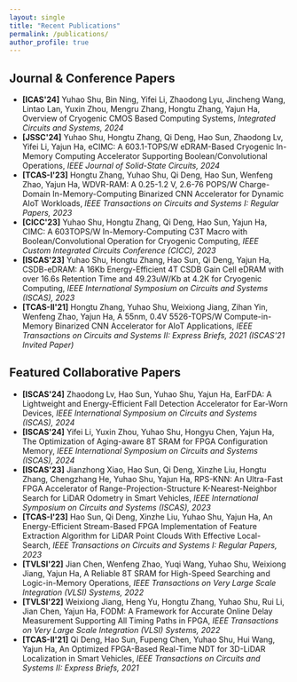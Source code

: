 ```yaml
---
layout: single
title: "Recent Publications"
permalink: /publications/
author_profile: true
---
```

<link rel="stylesheet" href="https://cdnjs.cloudflare.com/ajax/libs/font-awesome/4.7.0/css/font-awesome.min.css">

## Journal & Conference Papers

* **[ICAS'24]** Yuhao Shu, Bin Ning, Yifei Li, Zhaodong Lyu, Jincheng Wang, Lintao Lan, Yuxin Zhou, Mengru Zhang, Hongtu Zhang, Yajun Ha, Overview of Cryogenic CMOS Based Computing Systems, *Integrated Circuits and Systems, 2024* <a href="https://ieeexplore.ieee.org/document/10767292" target="_blank"><i class="fa fa-file-pdf-o" style="color: red;"></i></a>
* **[JSSC'24]** Yuhao Shu, Hongtu Zhang, Qi Deng, Hao Sun, Zhaodong Lv, Yifei Li, Yajun Ha, eCIMC: A 603.1-TOPS/W eDRAM-Based Cryogenic In-Memory Computing Accelerator Supporting Boolean/Convolutional Operations, *IEEE Journal of Solid-State Circuits, 2024* <a href="https://ieeexplore.ieee.org/document/10530243" target="_blank"><i class="fa fa-file-pdf-o" style="color: red;"></i></a>
* **[TCAS-I'23]** Hongtu Zhang, Yuhao Shu, Qi Deng, Hao Sun, Wenfeng Zhao, Yajun Ha, WDVR-RAM: A 0.25-1.2 V, 2.6-76 POPS/W Charge-Domain In-Memory-Computing Binarized CNN Accelerator for Dynamic AIoT Workloads, *IEEE Transactions on Circuits and Systems I: Regular Papers, 2023* <a href="https://ieeexplore.ieee.org/document/10195255" target="_blank"><i class="fa fa-file-pdf-o" style="color: red;"></i></a>
* **[CICC'23]** Yuhao Shu, Hongtu Zhang, Qi Deng, Hao Sun, Yajun Ha, CIMC: A 603TOPS/W In-Memory-Computing C3T Macro with Boolean/Convolutional Operation for Cryogenic Computing, *IEEE Custom Integrated Circuits Conference (CICC), 2023* <a href="https://ieeexplore.ieee.org/document/10121295" target="_blank"><i class="fa fa-file-pdf-o" style="color: red;"></i></a>
* **[ISCAS'23]** Yuhao Shu, Hongtu Zhang, Hao Sun, Qi Deng, Yajun Ha, CSDB-eDRAM: A 16Kb Energy-Efficient 4T CSDB Gain Cell eDRAM with over 16.6s Retention Time and 49.23uW/Kb at 4.2K for Cryogenic Computing, *IEEE International Symposium on Circuits and Systems (ISCAS), 2023* <a href="https://ieeexplore.ieee.org/document/10181628" target="_blank"><i class="fa fa-file-pdf-o" style="color: red;"></i></a>
* **[TCAS-II'21]** Hongtu Zhang, Yuhao Shu, Weixiong Jiang, Zihan Yin, Wenfeng Zhao, Yajun Ha, A 55nm, 0.4V 5526-TOPS/W Compute-in-Memory Binarized CNN Accelerator for AIoT Applications, *IEEE Transactions on Circuits and Systems II: Express Briefs, 2021 (ISCAS'21 Invited Paper)* <a href="https://ieeexplore.ieee.org/document/9380398" target="_blank"><i class="fa fa-file-pdf-o" style="color: red;"></i></a>

## Featured Collaborative Papers

* **[ISCAS'24]** Zhaodong Lv, Hao Sun, Yuhao Shu, Yajun Ha, EarFDA: A Lightweight and Energy-Efficient Fall Detection Accelerator for Ear-Worn Devices, *IEEE International Symposium on Circuits and Systems (ISCAS), 2024* <a href="https://ieeexplore.ieee.org/document/10557918" target="_blank"><i class="fa fa-file-pdf-o" style="color: red;"></i></a>
* **[ISCAS'24]** Yifei Li, Yuxin Zhou, Yuhao Shu, Hongyu Chen, Yajun Ha, The Optimization of Aging-aware 8T SRAM for FPGA Configuration Memory, *IEEE International Symposium on Circuits and Systems (ISCAS), 2024* <a href="https://ieeexplore.ieee.org/document/10558350" target="_blank"><i class="fa fa-file-pdf-o" style="color: red;"></i></a>
* **[ISCAS'23]** Jianzhong Xiao, Hao Sun, Qi Deng, Xinzhe Liu, Hongtu Zhang, Chengzhang He, Yuhao Shu, Yajun Ha, RPS-KNN: An Ultra-Fast FPGA Accelerator of Range-Projection-Structure K-Nearest-Neighbor Search for LiDAR Odometry in Smart Vehicles, *IEEE International Symposium on Circuits and Systems (ISCAS), 2023* <a href="https://ieeexplore.ieee.org/document/10182151" target="_blank"><i class="fa fa-file-pdf-o" style="color: red;"></i></a>
* **[TCAS-I'23]** Hao Sun, Qi Deng, Xinzhe Liu, Yuhao Shu, Yajun Ha, An Energy-Efficient Stream-Based FPGA Implementation of Feature Extraction Algorithm for LiDAR Point Clouds With Effective Local-Search, *IEEE Transactions on Circuits and Systems I: Regular Papers, 2023* <a href="https://ieeexplore.ieee.org/document/9930854" target="_blank"><i class="fa fa-file-pdf-o" style="color: red;"></i></a>
* **[TVLSI'22]** Jian Chen, Wenfeng Zhao, Yuqi Wang, Yuhao Shu, Weixiong Jiang, Yajun Ha, A Reliable 8T SRAM for High-Speed Searching and Logic-in-Memory Operations, *IEEE Transactions on Very Large Scale Integration (VLSI) Systems, 2022* <a href="https://ieeexplore.ieee.org/document/9760704" target="_blank"><i class="fa fa-file-pdf-o" style="color: red;"></i></a>
* **[TVLSI'22]** Weixiong Jiang, Heng Yu, Hongtu Zhang, Yuhao Shu, Rui Li, Jian Chen, Yajun Ha, FODM: A Framework for Accurate Online Delay Measurement Supporting All Timing Paths in FPGA, *IEEE Transactions on Very Large Scale Integration (VLSI) Systems, 2022* <a href="https://ieeexplore.ieee.org/document/9698833" target="_blank"><i class="fa fa-file-pdf-o" style="color: red;"></i></a>
* **[TCAS-II'21]** Qi Deng, Hao Sun, Fupeng Chen, Yuhao Shu, Hui Wang, Yajun Ha, An Optimized FPGA-Based Real-Time NDT for 3D-LiDAR Localization in Smart Vehicles, *IEEE Transactions on Circuits and Systems II: Express Briefs, 2021* <a href="https://ieeexplore.ieee.org/document/9477427" target="_blank"><i class="fa fa-file-pdf-o" style="color: red;"></i></a>